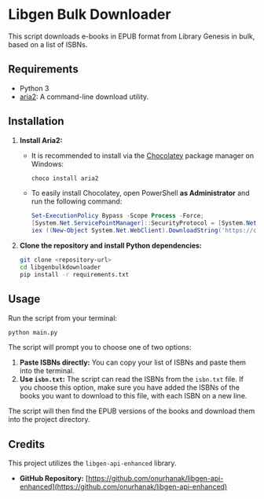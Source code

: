 # Libgen Bulk Downloader

This script downloads e-books in EPUB format from Library Genesis in bulk, based on a list of ISBNs.

## Requirements

*   Python 3
*   [aria2](https://aria2.github.io/): A command-line download utility.

## Installation

1. **Install Aria2:**
    * It is recommended to install via the [Chocolatey](https://chocolatey.org/) package manager on Windows:
        ```bash
        choco install aria2
        ```
    * To easily install Chocolatey, open PowerShell **as Administrator** and run the following command:
        ```powershell
        Set-ExecutionPolicy Bypass -Scope Process -Force; 
        [System.Net.ServicePointManager]::SecurityProtocol = [System.Net.ServicePointManager]::SecurityProtocol -bor 3072; 
        iex ((New-Object System.Net.WebClient).DownloadString('https://community.chocolatey.org/install.ps1'))
        ```

2.  **Clone the repository and install Python dependencies:**
    ```bash
    git clone <repository-url>
    cd libgenbulkdownloader
    pip install -r requirements.txt
    ```

## Usage

Run the script from your terminal:
```bash
python main.py
```
The script will prompt you to choose one of two options:

1.  **Paste ISBNs directly:** You can copy your list of ISBNs and paste them into the terminal.
2.  **Use `isbn.txt`:** The script can read the ISBNs from the `isbn.txt` file. If you choose this option, make sure you have added the ISBNs of the books you want to download to this file, with each ISBN on a new line.

The script will then find the EPUB versions of the books and download them into the project directory.

## Credits
This project utilizes the `libgen-api-enhanced` library.

*   **GitHub Repository:** [https://github.com/onurhanak/libgen-api-enhanced](https://github.com/onurhanak/libgen-api-enhanced)
